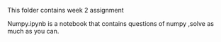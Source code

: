 This folder contains week 2 assignment 


Numpy.ipynb is a notebook that contains questions of numpy ,solve as much as you can.
